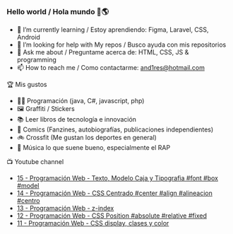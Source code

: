 ### Hello world / Hola mundo 👋🌎

<!--
**xaca/xaca** is a ✨ _special_ ✨ repository because its `README.md` (this file) appears on your GitHub profile.

Here are some ideas to get you started:
-->

- 🌱 I’m currently learning / Estoy aprendiendo: Figma, Laravel, CSS, Android
- 🤔 I’m looking for help with My repos / Busco ayuda con mis repositorios
- 💬 Ask me about / Preguntame acerca de: HTML, CSS, JS & programming 
- 📫 How to reach me / Como contactarme: and1res@hotmail.com

🏆 Mis gustos
- 👨‍💻 Programación (java, C#, javascript, php)
- 🖼️ Graffiti / Stickers
- 📚 Leer libros de tecnología e innovación
- 💢 Comics (Fanzines, autobiografías, publicaciones independientes)
- 🚲 Crossfit (Me gustan los deportes en general)
- 🎤 Música lo que suene bueno, especialmente el RAP
<!--
📝 Frases
- "I only smile in the dark, I only smile when it's complicated" Raybiez
- "De lo que ves créete la mitad de lo que no ves no te creas nada" Kase O
-->
📺 Youtube channel
<!-- BLOG-POST-LIST:START -->
- [15 - Programación Web - Texto, Modelo Caja y Tipografia #font #box #model](https://www.youtube.com/watch?v=V5blAuI4X2s)
- [14 - Programación Web - CSS Centrado #center #align #alineacion #centro](https://www.youtube.com/watch?v=GHvshVWjHk8)
- [13 - Programación Web - z-index](https://www.youtube.com/watch?v=sJMc95Uysr4)
- [12 - Programación Web - CSS Position #absolute #relative #fixed](https://www.youtube.com/watch?v=NRVWOzREmL0)
- [11 - Programación Web - CSS display, clases y color](https://www.youtube.com/watch?v=sgp7J5iV03U)
<!-- BLOG-POST-LIST:END -->
